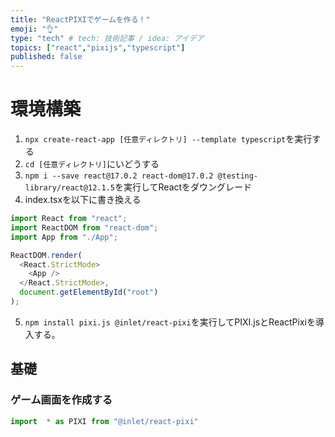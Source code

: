 ```yaml
---
title: "ReactPIXIでゲームを作る！"
emoji: "👌"
type: "tech" # tech: 技術記事 / idea: アイデア
topics: ["react","pixijs","typescript"]
published: false
---
```


# 環境構築
1. `npx create-react-app [任意ディレクトリ] --template typescript`を実行する
2. `cd [任意ディレクトリ]`にいどうする
3. `npm i --save react@17.0.2 react-dom@17.0.2 @testing-library/react@12.1.5`を実行してReactをダウングレード
4. index.tsxを以下に書き換える
```typescript
import React from "react";
import ReactDOM from "react-dom";
import App from "./App";

ReactDOM.render(
  <React.StrictMode>
    <App />
  </React.StrictMode>,
  document.getElementById("root")
);
```
5. `npm install pixi.js @inlet/react-pixi`を実行してPIXI.jsとReactPixiを導入する。

## 基礎
### ゲーム画面を作成する
```typescript 
import  * as PIXI from "@inlet/react-pixi"
```